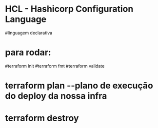 # HCL - Hashicorp Configuration Language
#linguagem declarativa

# para rodar: 
#terraform init
#terraform fmt
#terraform validate
# terraform plan --plano de execução do deploy da nossa infra
# terraform destroy